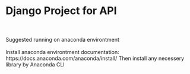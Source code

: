 <h1>Django Project for API</h1>
</br></br>
Suggested running on anaconda environtment
</br></br>
Install anaconda environtment documentation: https://docs.anaconda.com/anaconda/install/
Then install any necessery library by Anaconda CLI
 
 
